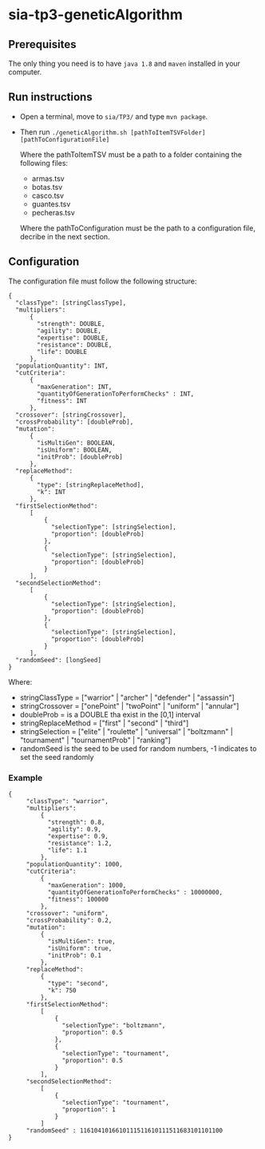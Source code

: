 # sia-tp3-geneticAlgorithm

## Prerequisites
The only thing you need is to have ```java 1.8``` and ```maven``` installed in your computer.

## Run instructions
* Open a terminal, move to ```sia/TP3/``` and type `mvn package`. 
* Then run
  ```./geneticAlgorithm.sh [pathToItemTSVFolder] [pathToConfigurationFile]```

    Where the pathToItemTSV must be a path to a folder containing the following files:
    * armas.tsv
    * botas.tsv
    * casco.tsv
    * guantes.tsv
    * pecheras.tsv
    
    Where the pathToConfiguration must be the path to a configuration file, decribe in the next section.
    
## Configuration

The configuration file must follow the following structure:
```
{
  "classType": [stringClassType],
  "multipliers":
      {
        "strength": DOUBLE,
        "agility": DOUBLE,
        "expertise": DOUBLE,
        "resistance": DOUBLE,
        "life": DOUBLE
      },
  "populationQuantity": INT,
  "cutCriteria":
      {
        "maxGeneration": INT,
        "quantityOfGenerationToPerformChecks" : INT,
        "fitness": INT
      },
  "crossover": [stringCrossover],
  "crossProbability": [doubleProb],
  "mutation":
      {
        "isMultiGen": BOOLEAN,
        "isUniform": BOOLEAN,
        "initProb": [doubleProb]
      },
  "replaceMethod":
      {
        "type": [stringReplaceMethod],
        "k": INT
      },
  "firstSelectionMethod":
      [
          {
            "selectionType": [stringSelection],
            "proportion": [doubleProb]
          },
          {
            "selectionType": [stringSelection],
            "proportion": [doubleProb]
          }
      ],
  "secondSelectionMethod":
      [
          {
            "selectionType": [stringSelection],
            "proportion": [doubleProb]
          },
          {
            "selectionType": [stringSelection],
            "proportion": [doubleProb]
          }
      ],
  "randomSeed": [longSeed]
}
```
Where:
* stringClassType = ["warrior" | "archer" | "defender" | "assassin"]
* stringCrossover = ["onePoint" | "twoPoint" | "uniform" | "annular"]
* doubleProb = is a DOUBLE tha exist in the [0,1] interval
* stringReplaceMethod = ["first" | "second" | "third"]
* stringSelection =  ["elite" | "roulette" | "universal" | "boltzmann" | "tournament" | "tournamentProb" | "ranking"]
* randomSeed is the seed to be used for random numbers, -1 indicates to set the seed randomly

### Example
```
{
     "classType": "warrior",
     "multipliers":
         {
           "strength": 0.8,
           "agility": 0.9,
           "expertise": 0.9,
           "resistance": 1.2,
           "life": 1.1
         },
     "populationQuantity": 1000,
     "cutCriteria":
         {
           "maxGeneration": 1000,
           "quantityOfGenerationToPerformChecks" : 10000000,
           "fitness": 100000
         },
     "crossover": "uniform",
     "crossProbability": 0.2,
     "mutation":
         {
           "isMultiGen": true,
           "isUniform": true,
           "initProb": 0.1
         },
     "replaceMethod":
         {
           "type": "second",
           "k": 750
         },
     "firstSelectionMethod":
         [
             {
               "selectionType": "boltzmann",
               "proportion": 0.5
             },
             {
               "selectionType": "tournament",
               "proportion": 0.5
             }
         ],
     "secondSelectionMethod":
         [
             {
               "selectionType": "tournament",
               "proportion": 1
             }
         ]
     "randomSeed" : 1161041016610111511610111511683101101100
}
```
